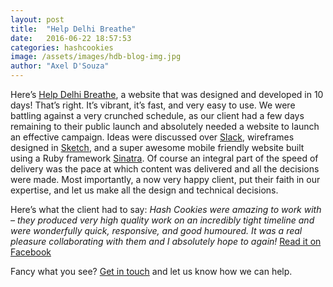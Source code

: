```yaml
---
layout: post
title:  "Help Delhi Breathe"
date:   2016-06-22 18:57:53
categories: hashcookies
image: /assets/images/hdb-blog-img.jpg
author: "Axel D'Souza"
---
```

Here’s [Help Delhi Breathe](http://www.helpdelhibreathe.in), a website that was designed and developed in 10 days! That’s right. It’s vibrant, it’s fast, and very easy to use. We were battling against a very crunched schedule, as our client had a few days remaining to their public launch and absolutely needed a website to launch an effective campaign. Ideas were discussed over [Slack](https://slack.com), wireframes designed in [Sketch](https://sketch.io), and a super awesome mobile friendly website built using a Ruby framework [Sinatra](http://www.sinatrarb.com). Of course an integral part of the speed of delivery was the pace at which content was delivered and all the decisions were made. Most importantly, a now very happy client, put their faith in our expertise, and let us make all the design and technical decisions.

Here’s what the client had to say:
*Hash Cookies were amazing to work with – they produced very high quality work on an incredibly tight timeline and were wonderfully quick, responsive, and good humoured. It was a real pleasure collaborating with them and I absolutely hope to again!* [Read it on Facebook](https://www.facebook.com/hashcookies.social/reviews/)

Fancy what you see? [Get in touch](http://hashcooki.es/contact/) and let us know how we can help.
